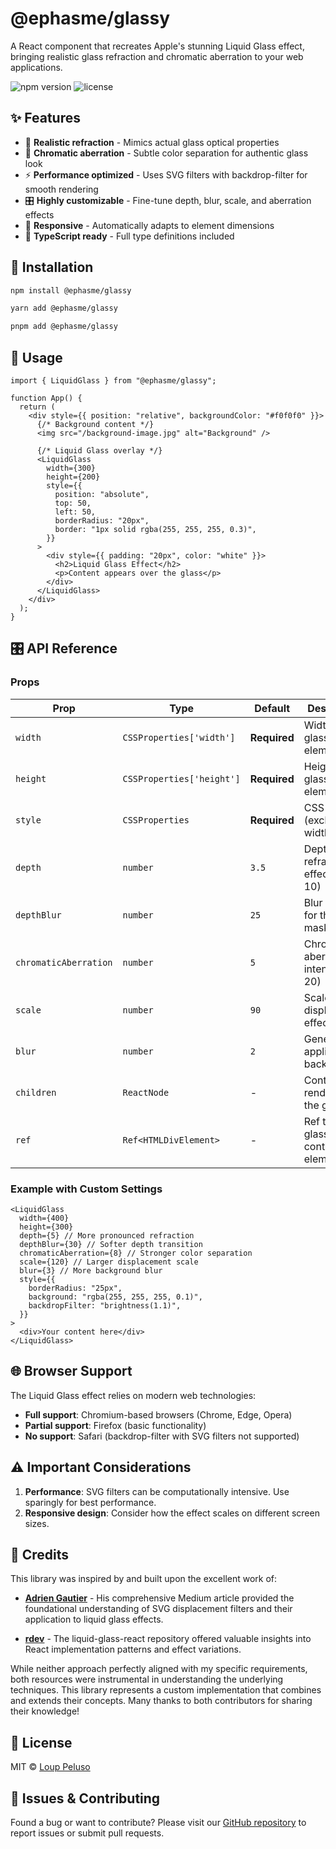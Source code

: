 # @ephasme/glassy

A React component that recreates Apple's stunning Liquid Glass effect, bringing realistic glass refraction and chromatic aberration to your web applications.

![npm version](https://img.shields.io/npm/v/@ephasme/glassy.svg)
![license](https://img.shields.io/npm/l/@ephasme/glassy.svg)

## ✨ Features

- 🔮 **Realistic refraction** - Mimics actual glass optical properties
- 🌈 **Chromatic aberration** - Subtle color separation for authentic glass look
- ⚡ **Performance optimized** - Uses SVG filters with backdrop-filter for smooth rendering
- 🎛️ **Highly customizable** - Fine-tune depth, blur, scale, and aberration effects
- 📱 **Responsive** - Automatically adapts to element dimensions
- 🎯 **TypeScript ready** - Full type definitions included

## 🚀 Installation

```bash
npm install @ephasme/glassy
```

```bash
yarn add @ephasme/glassy
```

```bash
pnpm add @ephasme/glassy
```

## 📖 Usage

```tsx
import { LiquidGlass } from "@ephasme/glassy";

function App() {
  return (
    <div style={{ position: "relative", backgroundColor: "#f0f0f0" }}>
      {/* Background content */}
      <img src="/background-image.jpg" alt="Background" />

      {/* Liquid Glass overlay */}
      <LiquidGlass
        width={300}
        height={200}
        style={{
          position: "absolute",
          top: 50,
          left: 50,
          borderRadius: "20px",
          border: "1px solid rgba(255, 255, 255, 0.3)",
        }}
      >
        <div style={{ padding: "20px", color: "white" }}>
          <h2>Liquid Glass Effect</h2>
          <p>Content appears over the glass</p>
        </div>
      </LiquidGlass>
    </div>
  );
}
```

## 🎛️ API Reference

### Props

| Prop                  | Type                      | Default      | Description                           |
| --------------------- | ------------------------- | ------------ | ------------------------------------- |
| `width`               | `CSSProperties['width']`  | **Required** | Width of the glass element            |
| `height`              | `CSSProperties['height']` | **Required** | Height of the glass element           |
| `style`               | `CSSProperties`           | **Required** | CSS styles (excluding width/height)   |
| `depth`               | `number`                  | `3.5`        | Depth of the refraction effect (0-10) |
| `depthBlur`           | `number`                  | `25`         | Blur intensity for the depth mask     |
| `chromaticAberration` | `number`                  | `5`          | Chromatic aberration intensity (0-20) |
| `scale`               | `number`                  | `90`         | Scale of the displacement effect      |
| `blur`                | `number`                  | `2`          | General blur applied to backdrop      |
| `children`            | `ReactNode`               | -            | Content to render inside the glass    |
| `ref`                 | `Ref<HTMLDivElement>`     | -            | Ref to the glass container element    |

### Example with Custom Settings

```tsx
<LiquidGlass
  width={400}
  height={300}
  depth={5} // More pronounced refraction
  depthBlur={30} // Softer depth transition
  chromaticAberration={8} // Stronger color separation
  scale={120} // Larger displacement scale
  blur={3} // More background blur
  style={{
    borderRadius: "25px",
    background: "rgba(255, 255, 255, 0.1)",
    backdropFilter: "brightness(1.1)",
  }}
>
  <div>Your content here</div>
</LiquidGlass>
```

## 🌐 Browser Support

The Liquid Glass effect relies on modern web technologies:

- **Full support**: Chromium-based browsers (Chrome, Edge, Opera)
- **Partial support**: Firefox (basic functionality)
- **No support**: Safari (backdrop-filter with SVG filters not supported)

## ⚠️ Important Considerations

1. **Performance**: SVG filters can be computationally intensive. Use sparingly for best performance.
2. **Responsive design**: Consider how the effect scales on different screen sizes.

## 🙏 Credits

This library was inspired by and built upon the excellent work of:

- **[Adrien Gautier](https://medium.com/ekino-france/liquid-glass-in-css-and-svg-839985fcb88d)** - His comprehensive Medium article provided the foundational understanding of SVG displacement filters and their application to liquid glass effects.

- **[rdev](https://github.com/rdev/liquid-glass-react)** - The liquid-glass-react repository offered valuable insights into React implementation patterns and effect variations.

While neither approach perfectly aligned with my specific requirements, both resources were instrumental in understanding the underlying techniques. This library represents a custom implementation that combines and extends their concepts. Many thanks to both contributors for sharing their knowledge!

## 📄 License

MIT © [Loup Peluso](https://github.com/ephasme)

## 🐛 Issues & Contributing

Found a bug or want to contribute? Please visit our [GitHub repository](https://github.com/ephasme/liquid-glass) to report issues or submit pull requests.
